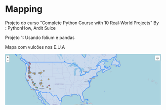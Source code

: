 # Mapping

Projeto do curso "Complete Python Course with 10 Real-World Projects" By : PythonHow, Ardit Sulce

Projeto 1: Usando folium e pandas

Mapa com vulcões nos E.U.A

![Mapa](mapa.png)
